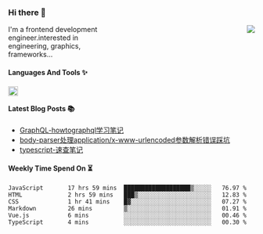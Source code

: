 <!--
**zhaohuanyuu/zhaohuanyuu** is a ✨ _special_ ✨ repository because its `README.md` (this file) appears on your GitHub profile.
-->

### Hi there 👋

<picture>
  <source media="(prefers-color-scheme: dark)" srcset="https://github-readme-stats.vercel.app/api?username=zhaohuanyuu&count_private=true&show_icons=true&theme=city_lights&hide_title=true">
  <img align="right" src="https://github-readme-stats.vercel.app/api?username=zhaohuanyuu&count_private=true&show_icons=true&hide_title=true">
</picture>

<p align="left" style="width:40%">I'm a frontend development engineer.interested in engineering, graphics, frameworks...</p>

#### Languages And Tools ✨

<img align="left" height="20" src="https://skillicons.dev/icons?i=js,ts,nodejs,react,vue,gatsby,materialui,graphql,nestjs,electron,flutter" />

</br>

#### Latest Blog Posts 📚
<!-- BLOG-POST-LIST:START -->
- [GraphQL-howtographql学习笔记](https://zhy.gatsbyjs.io/blog/graphql-learning)
- [body-parser处理application/x-www-urlencoded参数解析错误踩坑](https://zhy.gatsbyjs.io/post/body-parser)
- [typescript-速查笔记](https://zhy.gatsbyjs.io/post/ts-note)
<!-- BLOG-POST-LIST:END -->

#### Weekly Time Spend On ⏳
<!--START_SECTION:waka-->

```text
JavaScript       17 hrs 59 mins  ███████████████████▒░░░░░   76.97 %
HTML             2 hrs 59 mins   ███▒░░░░░░░░░░░░░░░░░░░░░   12.83 %
CSS              1 hr 41 mins    █▓░░░░░░░░░░░░░░░░░░░░░░░   07.27 %
Markdown         26 mins         ▒░░░░░░░░░░░░░░░░░░░░░░░░   01.91 %
Vue.js           6 mins          ░░░░░░░░░░░░░░░░░░░░░░░░░   00.46 %
TypeScript       4 mins          ░░░░░░░░░░░░░░░░░░░░░░░░░   00.30 %
```

<!--END_SECTION:waka-->
